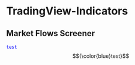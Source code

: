 # TradingView-Indicators
## Market Flows Screener
<code style="color:blue">test</code>
$${\color{blue}test}$$

